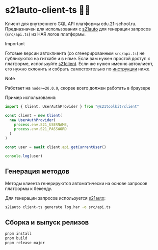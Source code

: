 # s21auto-client-ts 🦤🫦

Клиент для внутреннего GQL API платформы edu.21-school.ru.
Предназначен для использования с [s21auto](https://github.com/s21toolkit/s21auto) для генерации запросов (`src/api.ts`) из HAR логов платформы.

> [!IMPORTANT]
> Готовые версии автоклиента (со сгенерированным `src/api.ts`) не публикуются на гитхабе и в нпме.
> Если вам нужен простой доступ к платформе, используйте [s21client](https://github.com/s21toolkit/s21client).
> Если же нужен именно автоклиент, его нужно склонить и собрать самостоятельно по [инструкции](#генерация-методов) ниже.

> [!NOTE]
> Работает на `node>=20.0.0`, скорее всего должен работать в браузере

Пример использования:

```ts
import { Client, UserAuthProvider } from "@s21toolkit/client"

const client = new Client(
  new UserAuthProvider(
    process.env.S21_USERNAME,
    process.env.S21_PASSWORD
  )
)

const user = await client.api.getCurrentUser()

console.log(user)
```

## Генерация методов

Методы клиента генерируются автоматически на основе запросов платформы к бекенду.

Для генерации запросов используется [s21auto](https://github.com/s21toolkit/s21auto):

```sh
s21auto client-ts generate log.har -o src/api.ts
```

## Сборка и выпуск релизов

```sh
pnpm install
pnpm build
pnpm release major
```
